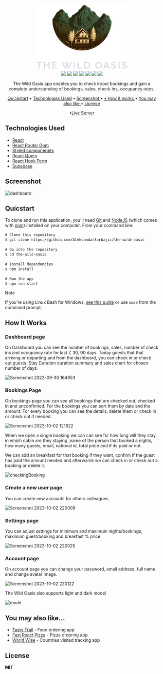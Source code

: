 <div align="center">
 <img  src="https://github.com/AleksandarSarbajic/the-wild-oasis/blob/main/public/logo-dark.png"/>
 </div>


 
<div align="center">
<img src="https://img.shields.io/npm/v/npm.svg?logo=npm"/>
<img src="https://img.shields.io/badge/react-v18.2.0-blue?logo=react"/>
<img src="https://img.shields.io/badge/reactrouterdom-v6.14.2-red?logo=reactrouter"/>
<img src="https://img.shields.io/badge/styledcomponents-v6.0.7-pink?logo=styledcomponents"/>
<img src="https://img.shields.io/badge/reactquery-v4.32.6-red?logo=reactquery"/>
<img src="https://img.shields.io/badge/reacthookform-v7.45.4-red?logo=reacthookform"/>
<img src="https://img.shields.io/badge/supabase-v2.31.0-green?logo=supabase"/>
</div>  


<p align="center">The Wild Oasis app enables you to check in/out bookings and gain a complete understanding of bookings, sales, check-ins, occupancy rates.</p>

<div align="center">
  
<a href="#quicstart" >Quickstart</a> • <a href="#technologies-used" align="center">Technologies Used</a> •  <a href="#screenshot" align="center"> Screenshot </a> • <a href="#you-may-also-like" align="center"> •  <a href="#how-it-works" align="center"> How it works </a> • <a align="center" href="you-may-also-like"> You may also like  </a> •  <a href="#license" align="center"> License  </a> 

•<a href="https://the-wild-oasis-aleksandar.netlify.app/" align="Center">Live Server</a>

</div>

## Technologies Used

  - [React](https://react.dev/)
  - [React Router Dom](https://reactrouter.com/en/main)
  - [Styled componenets](https://styled-components.com/)
  - [React Query](https://tanstack.com/query/v3/)
  - [React Hook Form](https://www.react-hook-form.com/)
  - [Supabase](https://supabase.com/)


## Screenshot

![dashboard](https://github.com/AleksandarSarbajic/the-wild-oasis/assets/114814838/ac4271e4-6d28-4d7a-bdb6-7bbe47b3367d)








## Quicstart

To clone and run this application, you'll need [Git](https://git-scm.com/) and [NodeJS](https://nodejs.org/en) (which comes with [npm](https://www.npmjs.com/)) installed on your computer. From your command line:

```
# Clone this repository 
$ git clone https://github.com/AleksandarSarbajic/the-wild-oasis

# Go into the repository
$ cd the-wild-oasis

# Install dependencies
$ npm install

# Run the app
$ npm run start
```

> [!NOTE]  
> If you're using Linux Bash for Windows, [see this guide](https://www.howtogeek.com/261575/how-to-run-graphical-linux-desktop-applications-from-windows-10s-bash-shell/) or use `node` from the command prompt.


## How It Works

### Dashboard page

On Dashboard you can see the number of bookings, sales, number of check ins and occupancy rate for last 7, 30, 90 days. Today guests that that arriving or departing and from the dashboard, you can check in or check out guests. Stay Duration duration summary and sales chart for chosen number of days.

![Screenshot 2023-09-30 164953](https://github.com/AleksandarSarbajic/the-wild-oasis/assets/114814838/a83c7c15-6d3b-48a1-8a6b-f669f492ab6f)

### Bookings Page

On bookings page you can see all bookings that are checked out, checked in and unconfirmed. For the bookings you can sort them by date and the amount. For every booking you can see the details, delete them or check in or check out if needed.

![Screenshot 2023-10-02 121822](https://github.com/AleksandarSarbajic/the-wild-oasis/assets/114814838/5238b22f-402d-4d4a-8023-42508933bae0)

When we open a single booking we can can see for how long will they stay, in which cabin are they staying ,name of the person that booked a nights, how many guests, email, national id, total price and if its paid or not.

We can add an breakfast for that booking if they want, confirm if the guest has paid the amount needed and afterwards we can check in or check out a booking or delete it.

![checkingBooking](https://github.com/AleksandarSarbajic/the-wild-oasis/assets/114814838/f47d124f-a0b3-450e-b557-5867fa5d8e2e)

### Create a new user page

You can create new accounts for others colleagues. 

![Screenshot 2023-10-02 220009](https://github.com/AleksandarSarbajic/the-wild-oasis/assets/114814838/74658280-d4b7-4bdc-b479-6558df497955)

### Settings page

You can adjust settings for minimum and maximum nights/bookings, maximum guest/booking and breakfast % price

![Screenshot 2023-10-02 220025](https://github.com/AleksandarSarbajic/the-wild-oasis/assets/114814838/9539e49d-6418-4736-a4e6-83da3afce218)

### Account page

On account page you can change your password, email address, full name and change avatar image.

![Screenshot 2023-10-02 220122](https://github.com/AleksandarSarbajic/the-wild-oasis/assets/114814838/251dc81b-d9b4-4a65-9684-04d314f03e64)

The Wild Oasis also supports light and dark mode!
 
![mode](https://github.com/AleksandarSarbajic/the-wild-oasis/assets/114814838/d4ac3936-edf7-4fe4-b82e-98102f3f5352)




## You may also like...

- [Tasty Trail](https://github.com/AleksandarSarbajic/the-wild-oasis) - Food ordering app
- [Fast React Pizza](https://github.com/AleksandarSarbajic/fast-react-pizza) - Pizza ordering app
- [World Wise](https://github.com/AleksandarSarbajic/WorldWise) - Countries visited tracking app

## License

**MIT**
